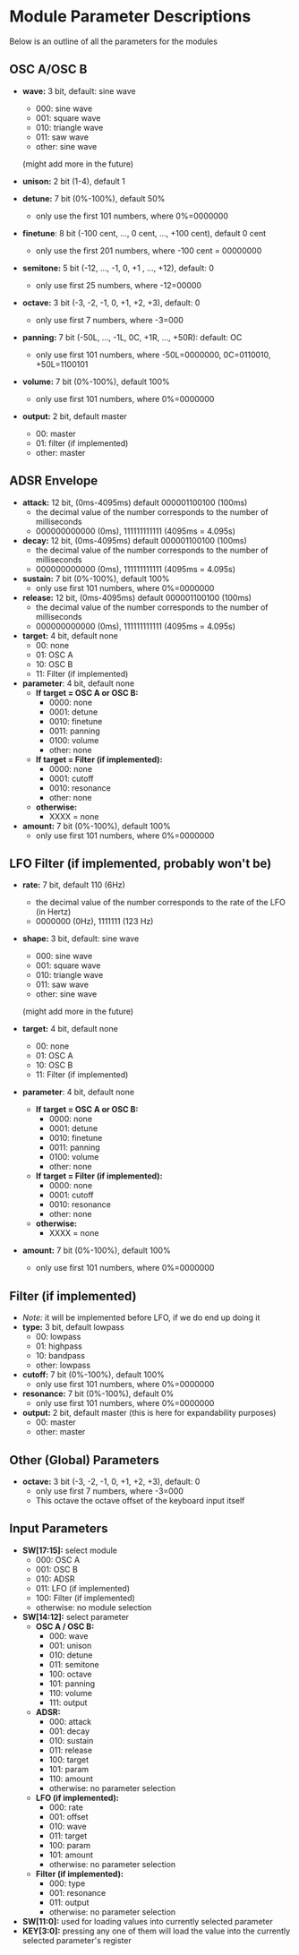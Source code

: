 # Module Parameter Descriptions

Below is an outline of all the parameters for the modules

## OSC A/OSC B
* **wave:** 3 bit, default: sine wave
    * 000: sine wave
    * 001: square wave
    * 010: triangle wave
    * 011: saw wave
    * other: sine wave
    
    (might add more in the future)
* **unison:** 2 bit (1-4), default 1
* **detune:** 7 bit (0%-100%), default 50%
    * only use the first 101 numbers, where 0%=0000000
* **finetune**: 8 bit (-100 cent, ..., 0 cent, ..., +100 cent), default 0 cent
    * only use the first 201 numbers, where -100 cent = 00000000
* **semitone:** 5 bit (-12, ..., -1, 0, +1 , ..., +12), default: 0
    * only use first 25 numbers, where -12=00000
* **octave:** 3 bit (-3, -2, -1, 0, +1, +2, +3), default: 0
    * only use first 7 numbers, where -3=000
* **panning:** 7 bit (-50L, ..., -1L, 0C, +1R, ..., +50R): default: OC
    * only use first 101 numbers, where -50L=0000000, 0C=0110010, +50L=1100101
* **volume:** 7 bit (0%-100%), default 100%
    * only use first 101 numbers, where 0%=0000000
* **output:** 2 bit, default master
    * 00: master
    * 01: filter (if implemented)
    * other: master

## ADSR Envelope
* **attack:** 12 bit, (0ms-4095ms) default 000001100100 (100ms)
    * the decimal value of the number corresponds to the number of milliseconds
    * 000000000000 (0ms), 111111111111 (4095ms = 4.095s)
* **decay:** 12 bit, (0ms-4095ms) default 000001100100 (100ms)
    * the decimal value of the number corresponds to the number of milliseconds
    * 000000000000 (0ms), 111111111111 (4095ms = 4.095s)
* **sustain:** 7 bit (0%-100%), default 100%
    * only use first 101 numbers, where 0%=0000000
* **release:** 12 bit, (0ms-4095ms) default 000001100100 (100ms)
    * the decimal value of the number corresponds to the number of milliseconds
    * 000000000000 (0ms), 111111111111 (4095ms = 4.095s)
* **target:** 4 bit, default none
    * 00: none
    * 01: OSC A
    * 10: OSC B
    * 11: Filter (if implemented)
* **parameter**: 4 bit, default none
    * **If target = OSC A or OSC B:**
        * 0000: none
        * 0001: detune
        * 0010: finetune
        * 0011: panning
        * 0100: volume
        * other: none
    * **If target = Filter (if implemented):**
        * 0000: none
        * 0001: cutoff
        * 0010: resonance
        * other: none
    * **otherwise:**
        * XXXX = none
* **amount:** 7 bit (0%-100%), default 100%
    * only use first 101 numbers, where 0%=0000000

## LFO Filter (if implemented, probably won't be)
* **rate:** 7 bit, default 110 (6Hz)
    * the decimal value of the number corresponds to the rate of the LFO (in Hertz)
    * 0000000 (0Hz), 1111111 (123 Hz)
* **shape:** 3 bit, default: sine wave
    * 000: sine wave
    * 001: square wave
    * 010: triangle wave
    * 011: saw wave
    * other: sine wave
    
    (might add more in the future)
* **target:** 4 bit, default none
    * 00: none
    * 01: OSC A
    * 10: OSC B
    * 11: Filter (if implemented)
* **parameter**: 4 bit, default none
    * **If target = OSC A or OSC B:**
        * 0000: none
        * 0001: detune
        * 0010: finetune
        * 0011: panning
        * 0100: volume
        * other: none
    * **If target = Filter (if implemented):**
        * 0000: none
        * 0001: cutoff
        * 0010: resonance
        * other: none
    * **otherwise:**
        * XXXX = none
* **amount:** 7 bit (0%-100%), default 100%
    * only use first 101 numbers, where 0%=0000000

## Filter (if implemented)
* *Note:* it will be implemented before LFO, if we do end up doing it
* **type:** 3 bit, default lowpass
    * 00: lowpass
    * 01: highpass
    * 10: bandpass
    * other: lowpass
* **cutoff:** 7 bit (0%-100%), default 100%
    * only use first 101 numbers, where 0%=0000000
* **resonance:** 7 bit (0%-100%), default 0%
    * only use first 101 numbers, where 0%=0000000
* **output:** 2 bit, default master (this is here for expandability purposes)
    * 00: master
    * other: master


## Other (Global) Parameters
* **octave:** 3 bit (-3, -2, -1, 0, +1, +2, +3), default: 0
    * only use first 7 numbers, where -3=000
    * This octave the octave offset of the keyboard input itself

## Input Parameters
* **SW[17:15]:** select module
    * 000: OSC A
    * 001: OSC B
    * 010: ADSR
    * 011: LFO (if implemented)
    * 100: Filter (if implemented)
    * otherwise: no module selection
* **SW[14:12]:** select parameter
    * **OSC A / OSC B:**
        * 000: wave
        * 001: unison
        * 010: detune
        * 011: semitone
        * 100: octave
        * 101: panning
        * 110: volume
        * 111: output
    * **ADSR:**
        * 000: attack
        * 001: decay
        * 010: sustain
        * 011: release
        * 100: target
        * 101: param
        * 110: amount
        * otherwise: no parameter selection
    * **LFO (if implemented):**
        * 000: rate
        * 001: offset
        * 010: wave
        * 011: target
        * 100: param
        * 101: amount
        * otherwise: no parameter selection
    * **Filter (if implemented):**
        * 000: type
        * 001: resonance
        * 011: output
        * otherwise: no parameter selection
* **SW[11:0]:** used for loading values into currently selected parameter
* **KEY[3:0]:** pressing any one of them will load the value into the currently selected parameter's register

